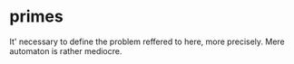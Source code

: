 # primes

It' necessary to define the problem reffered to here, more precisely.
Mere automaton is rather mediocre.

